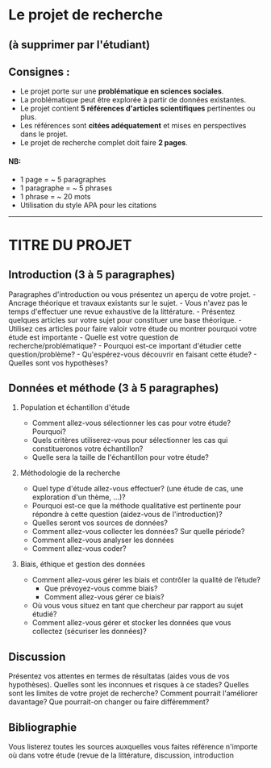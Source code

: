 # Le projet de recherche
## (à supprimer par l'étudiant)

## Consignes :
- Le projet porte sur une **problématique en sciences sociales**.
- La problématique peut être explorée à partir de données existantes.
- Le projet contient **5 références d'articles scientifiques** pertinentes ou plus.
- Les références sont **citées adéquatement** et mises en perspectives dans le projet.
- Le projet de recherche complet doit faire **2 pages**.

#### NB:
- 1 page = ~ 5 paragraphes
- 1 paragraphe = ~ 5 phrases
- 1 phrase = ~ 20 mots
- Utilisation du style APA pour les citations
---

# TITRE DU PROJET

## Introduction (3 à 5 paragraphes)
Paragraphes d'introduction ou vous présentez un aperçu de votre projet.
    - Ancrage théorique et travaux existants sur le sujet.
        - Vous n'avez pas le temps d'effectuer une revue exhaustive de la littérature.
        - Présentez quelques articles sur votre sujet pour constituer une base théorique.
        - Utilisez ces articles pour faire valoir votre étude ou montrer pourquoi votre étude est importante
    - Quelle est votre question de recherche/problématique?
    - Pourquoi est-ce important d'étudier cette question/problème?
    - Qu'espérez-vous découvrir en faisant cette étude?
    - Quelles sont vos hypothèses?

## Données et méthode (3 à 5 paragraphes)

1. Population et échantillon d'étude
    - Comment allez-vous sélectionner les cas pour votre étude? Pourquoi?
    - Quels critères utiliserez-vous pour sélectionner les cas qui constitueronos votre échantillon?
    - Quelle sera la taille de l'échantillon pour votre étude?

2. Méthodologie de la recherche
    - Quel type d'étude allez-vous effectuer? (une étude de cas, une exploration d'un thème, ...)?
    - Pourquoi est-ce que la méthode qualitative est pertinente pour répondre à cette question (aidez-vous de l'introduction)?
    - Quelles seront vos sources de données?
    - Comment allez-vous collecter les données? Sur quelle période?
    - Comment allez-vous analyser les données
    - Comment allez-vous coder?

3. Biais, éthique et gestion des données
    - Comment allez-vous gérer les biais et contrôler la qualité de l’étude?
        - Que prévoyez-vous comme biais?
        - Comment allez-vous gérer ce biais?
    - Où vous vous situez en tant que chercheur par rapport au sujet étudié?
    - Comment allez-vous gérer et stocker les données que vous collectez (sécuriser les données)?

## Discussion

Présentez vos attentes en termes de résultatas (aides vous de vos hypothèses).
Quelles sont les inconnues et risques à ce stades?
Quelles sont les limites de votre projet de recherche?
Comment pourrait l'améliorer davantage?
Que pourrait-on changer ou faire différemment?

## Bibliographie
Vous listerez toutes les sources auxquelles vous faites référence n'importe où dans votre étude (revue de la littérature, discussion, introduction


